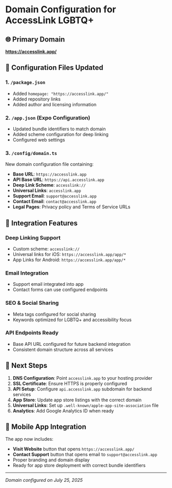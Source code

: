# Domain Configuration for AccessLink LGBTQ+

## 🌐 Primary Domain
**https://accesslink.app/**

## 📂 Configuration Files Updated

### 1. `/package.json`
- Added `homepage: "https://accesslink.app/"`
- Added repository links
- Added author and licensing information

### 2. `/app.json` (Expo Configuration)
- Updated bundle identifiers to match domain
- Added scheme configuration for deep linking
- Configured web settings

### 3. `/config/domain.ts`
New domain configuration file containing:
- **Base URL**: `https://accesslink.app`
- **API Base URL**: `https://api.accesslink.app`
- **Deep Link Scheme**: `accesslink://`
- **Universal Links**: `accesslink.app`
- **Support Email**: `support@accesslink.app`
- **Contact Email**: `contact@accesslink.app`
- **Legal Pages**: Privacy policy and Terms of Service URLs

## 🔗 Integration Features

### Deep Linking Support
- Custom scheme: `accesslink://`
- Universal links for iOS: `https://accesslink.app/app/*`
- App Links for Android: `https://accesslink.app/app/*`

### Email Integration
- Support email integrated into app
- Contact forms can use configured endpoints

### SEO & Social Sharing
- Meta tags configured for social sharing
- Keywords optimized for LGBTQ+ and accessibility focus

### API Endpoints Ready
- Base API URL configured for future backend integration
- Consistent domain structure across all services

## 🚀 Next Steps

1. **DNS Configuration**: Point `accesslink.app` to your hosting provider
2. **SSL Certificate**: Ensure HTTPS is properly configured
3. **API Setup**: Configure `api.accesslink.app` subdomain for backend services
4. **App Store**: Update app store listings with the correct domain
5. **Universal Links**: Set up `.well-known/apple-app-site-association` file
6. **Analytics**: Add Google Analytics ID when ready

## 📱 Mobile App Integration

The app now includes:
- **Visit Website** button that opens `https://accesslink.app/`
- **Contact Support** button that opens email to `support@accesslink.app`
- Proper branding and domain display
- Ready for app store deployment with correct bundle identifiers

---

*Domain configured on July 25, 2025*
